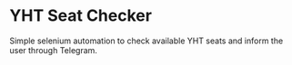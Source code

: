 # YHT Seat Checker
Simple selenium automation to check available YHT seats and inform the user through Telegram.
